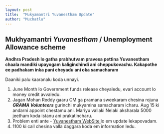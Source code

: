 ```yaml
---
layout: post
title:  "Mukyamantri Yuvanestham Update"
author: "Muchatlu"
---
```


## Mukhyamantri _Yuvanestham_ / Unemployment Allowance scheme

**Andhra Pradesh lo gatha prabhutvam pravesa pettina Yuvanestham chaala mandiki upayogam kaliginchindi ani cheppukovachu.
Kakapothe ee padhakam inka pani cheyadu ani oka samacharam**

Daaniki palu kaaranalu koda unnayi.
1. June Month lo Government funds release cheyaledu, evari account lo money credit avvaledu.
2. Jagan Mohan Reddy gaaru CM ga pramana sweekaram chesina rojuna ***GRAMA Volunteers*** gurinchi mukyamina samacharam icharu. Aug 15 ki andarni appoint chestamu ani. Mariyu vallaki Nelaki aksharala 5000 jeetham koda istanu ani prakatincharu.
3. Problem enti ante - [Yuvanestham WebSite ](https://yuvanestham.ap.gov.in/CMyuvaNapp/register.html) lo em update lekapovadam. 
4. 1100 ki call chesina valla daggara koda em information ledu. 
